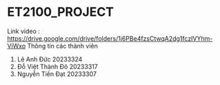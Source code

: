# ET2100_PROJECT
Link video : https://drive.google.com/drive/folders/1j6PBe4fzsCtwqA2dg1fczIVYhm-ViWxo
Thông tin các thành viên 
1. Lê Anh Đức 20233324
2. Đỗ Việt Thành Đô 20233317
3. Nguyễn Tiến Đạt 20233307